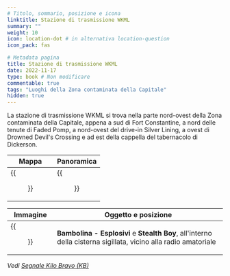 ```yaml
---
# Titolo, sommario, posizione e icona
linktitle: Stazione di trasmissione WKML
summary: ""
weight: 10
icon: location-dot # in alternativa location-question
icon_pack: fas

# Metadata pagina
title: Stazione di trasmissione WKML
date: 2022-11-17
type: book # Non modificare
commentable: true
tags: "Luoghi della Zona contaminata della Capitale"
hidden: true
---
```




La stazione di trasmissione WKML si trova nella parte nord-ovest della Zona contaminata della Capitale, appena a sud di Fort Constantine, a nord delle tenute di Faded Pomp, a nord-ovest del drive-in Silver Lining, a ovest di Drowned Devil's Crossing e ad est della cappella del tabernacolo di Dickerson.

| Mappa                               | Panoramica                                     |
| ----------------------------------- | ---------------------------------------------- |
| {{<figure src="WKML_BS_loc.webp">}} | {{<figure src="WKML_broadcast_station.webp">}} |

| Immagine                                               | Oggetto e posizione                                                                                             |
| ------------------------------------------------------ | --------------------------------------------------------------------------------------------------------------- |
| {{<figure src="Sealed_cistern_WKML_bobblehead.webp">}} | **Bambolina - Esplosivi** e **Stealth Boy**, all'interno della cisterna sigillata, vicino alla radio amatoriale |


*Vedi [Segnale Kilo Bravo (KB)](../camere-di-drenaggio)*

